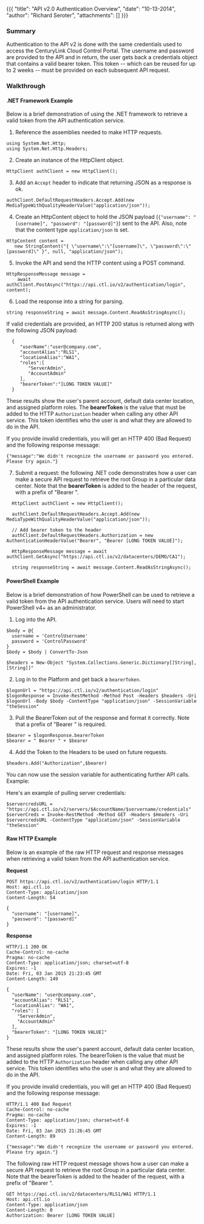 {{{
  "title": "API v2.0 Authentication Overview",
  "date": "10-13-2014",
  "author": "Richard Seroter",
  "attachments": []
}}}

### Summary

Authentication to the API v2 is done with the same credentials used to access the CenturyLink Cloud Control Portal. The username and password are provided to the API and in return, the user gets back a credentials object that contains a valid bearer token. This token -- which can be reused for up to 2 weeks -- must be provided on each subsequent API request.

### Walkthrough

#### .NET Framework Example

Below is a brief demonstration of using the .NET framework to retrieve a valid token from the API authentication service.

1. Reference the assemblies needed to make HTTP requests.

  ```
  using System.Net.Http;
  using System.Net.Http.Headers;
  ```

2. Create an instance of the HttpClient object.

  ```
  HttpClient authClient = new HttpClient();
  ```

3. Add an `Accept` header to indicate that returning JSON as a response is ok.

  ```
  authClient.DefaultRequestHeaders.Accept.Add(new MediaTypeWithQualityHeaderValue("application/json"));
  ```

4. Create an HttpContent object to hold the JSON payload (`{"username": "[username]", "password": "[password]"}`) sent to the API. Also, note that the content type `application/json` is set.

  ```
  HttpContent content =
     new StringContent("{ \"username\":\"[username]\", \"password\":\"[password]\" }", null, "application/json");
  ```

5. Invoke the API and send the HTTP content using a POST command.

  ```
  HttpResponseMessage message =
      await authClient.PostAsync("https://api.ctl.io/v2/authentication/login", content);
  ```

6. Load the response into a string for parsing.

  ```
  string responseString = await message.Content.ReadAsStringAsync();
  ```

  If valid credentials are provided, an HTTP 200 status is returned along with the following JSON payload:

  ```
    {
       "userName":"user@company.com",
       "accountAlias":"RLS1",
       "locationAlias":"WA1",
       "roles":[
          "ServerAdmin",
          "AccountAdmin"
       ],
       "bearerToken":"[LONG TOKEN VALUE]"
    }
  ```

  These results show the user's parent account, default data center location, and assigned platform roles. The __bearerToken__ is the value that must be added to the HTTP `Authorization` header when calling any other API service. This token identifies who the user is and what they are allowed to do in the API.

  If you provide invalid credentials, you will get an HTTP 400 (Bad Request) and the following response message:

  ```
  {"message":"We didn't recognize the username or password you entered. Please try again."}
  ```

7. Submit a request: the following .NET code demonstrates how a user can make a secure API request to retrieve the root Group in a particular data center. Note that the __bearerToken__ is added to the header of the request, with a prefix of "Bearer ".

  ```
    HttpClient authClient = new HttpClient();

    authClient.DefaultRequestHeaders.Accept.Add(new MediaTypeWithQualityHeaderValue("application/json"));

    // Add bearer token to the header
    authClient.DefaultRequestHeaders.Authorization = new AuthenticationHeaderValue("Bearer", "Bearer [LONG TOKEN VALUE]");

    HttpResponseMessage message = await authClient.GetAsync("https://api.ctl.io/v2/datacenters/DEMO/CA1");

    string responseString = await message.Content.ReadAsStringAsync();
  ```

#### PowerShell Example

Below is a brief demonstration of how PowerShell can be used to retrieve a valid token from the API authentication service. Users will need to start PowerShell v4+ as an administrator.


1. Log into the API.

  ```
  $body = @{
    username = 'ControlUsername'
    password = 'ControlPassword'
  }
  $body = $body | ConvertTo-Json

  $headers = New-Object "System.Collections.Generic.Dictionary[[String],[String]]"
  ```

2. Log in to the Platform and get back a `bearerToken`.

  ```
  $logonUrl = "https://api.ctl.io/v2/authentication/login"
  $logonResponse = Invoke-RestMethod -Method Post -Headers $headers -Uri $logonUrl -Body $body -ContentType "application/json" -SessionVariable "theSession"
  ```

3. Pull the BearerToken out of the response and format it correctly. Note that a prefix of "Bearer " is required.

  ```
  $bearer = $logonResponse.bearerToken
  $bearer = " Bearer " + $bearer
  ```

4. Add the Token to the Headers to be used on future requests.

  ```
  $headers.Add("Authorization",$bearer)
  ```

You can now use the session variable for authenticating further API calls. Example:

Here's an example of pulling server credentials:

```
$servercredsURL = "https://api.ctl.io/v2/servers/$AccountName/$servername/credentials"
$serverCreds = Invoke-RestMethod -Method GET -Headers $Headers -Uri $servercredsURL -ContentType "application/json" -SessionVariable "theSession"
```

#### Raw HTTP Example

Below is an example of the raw HTTP request and response messages when retrieving a valid token from the API authentication service.

**Request**

    POST https://api.ctl.io/v2/authentication/login HTTP/1.1
    Host: api.ctl.io
    Content-Type: application/json
    Content-Length: 54

    {
      "username": "[username]",
      "password": "[password]"
    }

**Response**

    HTTP/1.1 200 OK
    Cache-Control: no-cache
    Pragma: no-cache
    Content-Type: application/json; charset=utf-8
    Expires: -1
    Date: Fri, 03 Jan 2015 21:23:45 GMT
    Content-Length: 149

    {
      "userName": "user@company.com",
      "accountAlias": "RLS1",
      "locationAlias": "WA1",
      "roles": [
        "ServerAdmin",
        "AccountAdmin"
      ],
      "bearerToken": "[LONG TOKEN VALUE]"
    }

These results show the user's parent account, default data center location, and assigned platform roles. The bearerToken is the value that must be added to the HTTP `Authorization` header when calling any other API service. This token identifies who the user is and what they are allowed to do in the API.

If you provide invalid credentials, you will get an HTTP 400 (Bad Request) and the following response message:

    HTTP/1.1 400 Bad Request
    Cache-Control: no-cache
    Pragma: no-cache
    Content-Type: application/json; charset=utf-8
    Expires: -1
    Date: Fri, 03 Jan 2015 21:26:45 GMT
    Content-Length: 89

    {"message":"We didn't recognize the username or password you entered. Please try again."}

The following raw HTTP request message shows how a user can make a secure API request to retrieve the root Group in a particular data center. Note that the bearerToken is added to the header of the request, with a prefix of "Bearer ".

    GET https://api.ctl.io/v2/datacenters/RLS1/WA1 HTTP/1.1
    Host: api.ctl.io
    Content-Type: application/json
    Content-Length: 0
    Authorization: Bearer [LONG TOKEN VALUE]
